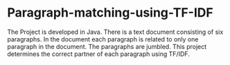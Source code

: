 # Paragraph-matching-using-TF-IDF
The Project is developed in Java. There is a text document consisting of six paragraphs. In the document each paragraph is related to only one paragraph in the document. The paragraphs are jumbled. This project determines the correct partner of each paragraph using TF/IDF.    
